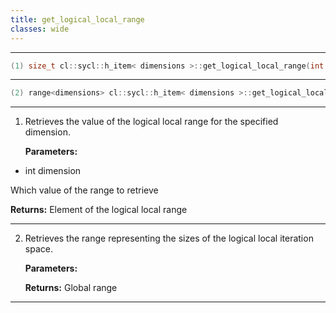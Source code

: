 ```yaml
---
title: get_logical_local_range
classes: wide
---
```



---

```cpp
(1) size_t cl::sycl::h_item< dimensions >::get_logical_local_range(int dimension) const
```

---

```cpp
(2) range<dimensions> cl::sycl::h_item< dimensions >::get_logical_local_range() const
```

---

1. Retrieves the value of the logical local range for the specified dimension. 

   **Parameters:**

  * int dimension

   Which value of the range to retrieve 

   **Returns:** Element of the logical local range 

---

2. Retrieves the range representing the sizes of the logical local iteration space. 

   **Parameters:**

   **Returns:** Global range 

---

